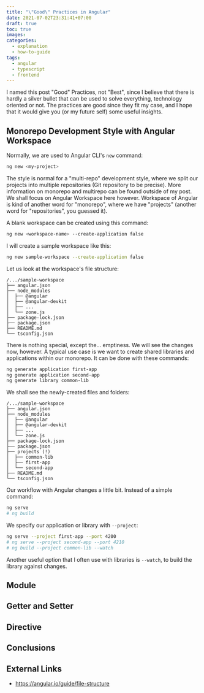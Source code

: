 ```yaml
---
title: "\"Good\" Practices in Angular"
date: 2021-07-02T23:31:41+07:00
draft: true
toc: true
images:
categories:
  - explanation
  - how-to-guide
tags:
  - angular
  - typescript
  - frontend
---
```


I named this post "Good" Practices, not "Best", since I believe that there is
hardly a silver bullet that can be used to solve everything, technology oriented
or not. The practices are good since they fit my case, and I hope that it would give you
(or my future self) some useful insights.

## Monorepo Development Style with Angular Workspace

Normally, we are used to Angular CLI's `new` command:

```bash
ng new <my-project>
```

The style is normal for a "multi-repo" development style, where we split our
projects into multiple repositories (Git repository to be precise). More
information on monorepo and multirepo can be found outside of my post. We shall
focus on Angular Workspace here however. Workspace of Angular is kind of another
word for "monorepo", where we have "projects" (another word for "repositories",
you guessed it).

A blank workspace can be created using this command:

```bash
ng new <workspace-name> --create-application false
```

I will create a sample workspace like this:

```bash
ng new sample-workspace --create-application false
```

Let us look at the workspace's file structure:

```
/.../sample-workspace
├── angular.json
├── node_modules
│  ├── @angular
│  ├── @angular-devkit
│  ├── ...
│  └── zone.js
├── package-lock.json
├── package.json
├── README.md
└── tsconfig.json
```

There is nothing special, except the... emptiness. We will see the changes now,
however. A typical use case is we want to create shared libraries and
applications within our monorepo. It can be done with these commands:

```bash
ng generate application first-app
ng generate application second-app
ng generate library common-lib
```

We shall see the newly-created files and folders:

```
/.../sample-workspace
├── angular.json
├── node_modules
│  ├── @angular
│  ├── @angular-devkit
│  ├── ...
│  └── zone.js
├── package-lock.json
├── package.json
├── projects (!)
│  ├── common-lib
│  ├── first-app
│  └── second-app
├── README.md
└── tsconfig.json
```

Our workflow with Angular changes a little bit. Instead of a simple command:

```bash
ng serve
# ng build
```

We specify our application or library with `--project`:

```bash
ng serve --project first-app --port 4200
# ng serve --project second-app --port 4210
# ng build --project common-lib --watch
```

Another useful option that I often use with libraries is `--watch`, to build the
library against changes.

## Module

## Getter and Setter

## Directive

## Conclusions

## External Links

- https://angular.io/guide/file-structure
